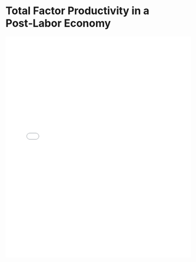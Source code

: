 # Total Factor Productivity in a Post‑Labor Economy

<embed src="Total Factor Productivity in a Post‑Labor Economy.pdf" type="application/pdf" width="100%" height="600px">
